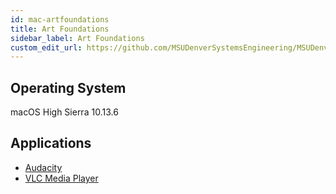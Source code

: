 ```yaml
---
id: mac-artfoundations
title: Art Foundations
sidebar_label: Art Foundations
custom_edit_url: https://github.com/MSUDenverSystemsEngineering/MSUDenverSystemsEngineering.github.io/edit/source/docs/image-mac-artfoundations.md
---
```


## Operating System
macOS High Sierra 10.13.6

## Applications
* [Audacity](package-mac-audacity.md)
* [VLC Media Player](package-mac-vlc.md)

